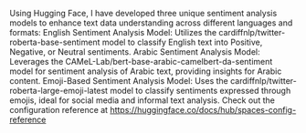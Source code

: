 
Using Hugging Face, I have developed three unique sentiment analysis models to enhance text data understanding across different languages and formats:
English Sentiment Analysis Model: Utilizes the cardiffnlp/twitter-roberta-base-sentiment model to classify English text into Positive, Negative, or Neutral sentiments.
Arabic Sentiment Analysis Model: Leverages the CAMeL-Lab/bert-base-arabic-camelbert-da-sentiment model for sentiment analysis of Arabic text, providing insights for Arabic content. 
Emoji-Based Sentiment Analysis Model: Uses the cardiffnlp/twitter-roberta-large-emoji-latest model to classify sentiments expressed through emojis, ideal for social media and informal text analysis.
Check out the configuration reference at https://huggingface.co/docs/hub/spaces-config-reference
